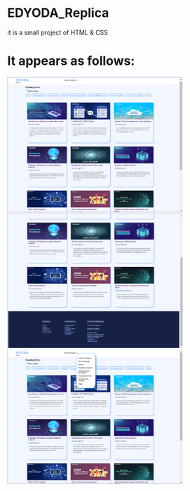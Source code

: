 # EDYODA_Replica
it is a small project of HTML &amp; CSS

# It appears as follows:
<img src="screenshot1.png" width="400" hight="400"/>
<img src="screenshot2.png" width="400" hight="400"/ >
<img src="screenshot3.png" width="400" hight="400"/>
